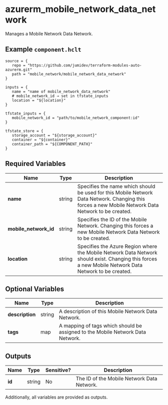 # azurerm_mobile_network_data_network

Manages a Mobile Network Data Network.

## Example `component.hclt`

```hcl
source = {
   repo = "https://github.com/jumidev/terraform-modules-auto-azurerm.git"   
   path = "mobile_network/mobile_network_data_network"   
}

inputs = {
   name = "name of mobile_network_data_network"   
   # mobile_network_id → set in tfstate_inputs
   location = "${location}"   
}

tfstate_inputs = {
   mobile_network_id = "path/to/mobile_network_component:id"   
}

tfstate_store = {
   storage_account = "${storage_account}"   
   container = "${container}"   
   container_path = "${COMPONENT_PATH}"   
}

```

## Required Variables

| Name | Type |  Description |
| ---- | --------- |  ----------- |
| **name** | string |  Specifies the name which should be used for this Mobile Network Data Network. Changing this forces a new Mobile Network Data Network to be created. | 
| **mobile_network_id** | string |  Specifies the ID of the Mobile Network. Changing this forces a new Mobile Network Data Network to be created. | 
| **location** | string |  Specifies the Azure Region where the Mobile Network Data Network should exist. Changing this forces a new Mobile Network Data Network to be created. | 

## Optional Variables

| Name | Type |  Description |
| ---- | --------- |  ----------- |
| **description** | string |  A description of this Mobile Network Data Network. | 
| **tags** | map |  A mapping of tags which should be assigned to the Mobile Network Data Network. | 



## Outputs

| Name | Type | Sensitive? | Description |
| ---- | ---- | --------- | --------- |
| **id** | string | No  | The ID of the Mobile Network Data Network. | 

Additionally, all variables are provided as outputs.

